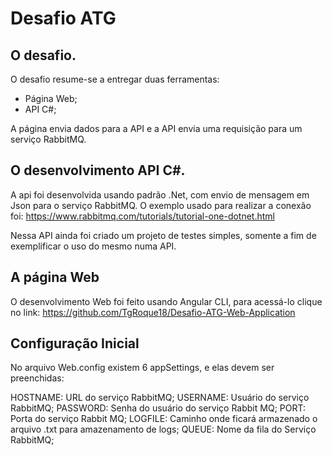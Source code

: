 # Desafio ATG

## O desafio.

O desafio resume-se a entregar duas ferramentas:
- Página Web;
- API C#;

A página envia dados para a API e a API envia uma requisição para um serviço RabbitMQ.


## O desenvolvimento API C#.

A api foi desenvolvida usando padrão .Net, com envio de mensagem em Json para o serviço RabbitMQ.
O exemplo usado para realizar a conexão foi: https://www.rabbitmq.com/tutorials/tutorial-one-dotnet.html

Nessa API ainda foi criado um projeto de testes simples, somente a fim de exemplificar o uso do mesmo numa API.

## A página Web
O desenvolvimento Web foi feito usando Angular CLI, para acessá-lo clique no link: https://github.com/TgRoque18/Desafio-ATG-Web-Application

## Configuração Inicial

No arquivo Web.config existem 6 appSettings, e elas devem ser preenchidas:
    <add key="HOSTNAME" value="" />
    <add key="USERNAME" value="" />
    <add key="PASSWORD" value="" />
    <add key="PORT" value="" />
    <add key="LOGFILE" value="" />
    <add key="QUEUE" value="" />

HOSTNAME: URL do serviço RabbitMQ;
USERNAME: Usuário do serviço RabbitMQ;
PASSWORD: Senha do usuário do serviço Rabbit MQ;
PORT: Porta do serviço Rabbit MQ;
LOGFILE: Caminho onde ficará armazenado o arquivo .txt para amazenamento de logs;
QUEUE: Nome da fila do Serviço RabbitMQ;
